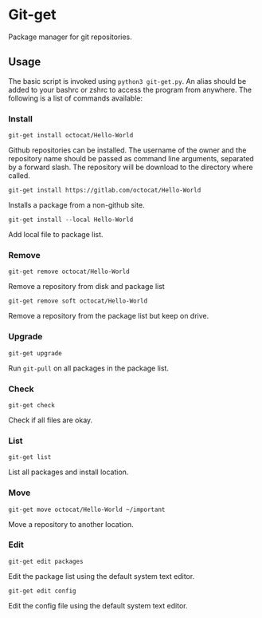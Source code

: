 # Git-get

Package manager for git repositories.

## Usage

The basic script is invoked using `python3 git-get.py`. An alias should be
added to your bashrc or zshrc to access the program from anywhere. The
following is a list of commands available:

### Install

`git-get install octocat/Hello-World`

Github repositories can be installed. The username of the owner and the
repository name should be passed as command line arguments, separated by a
forward slash. The repository will be download to the directory where called.

`git-get install https://gitlab.com/octocat/Hello-World`

Installs a package from a non-github site.

`git-get install --local Hello-World`

Add local file to package list.

### Remove

`git-get remove octocat/Hello-World`

Remove a repository from disk and package list

`git-get remove soft octocat/Hello-World`

Remove a repository from the package list but keep on drive.

### Upgrade

`git-get upgrade`

Run `git-pull` on all packages in the package list.

### Check

`git-get check`

Check if all files are okay.

### List

`git-get list`

List all packages and install location.

### Move

`git-get move octocat/Hello-World ~/important`

Move a repository to another location.

### Edit

`git-get edit packages`

Edit the package list using the default system text editor.

`git-get edit config`

Edit the config file using the default system text editor.
